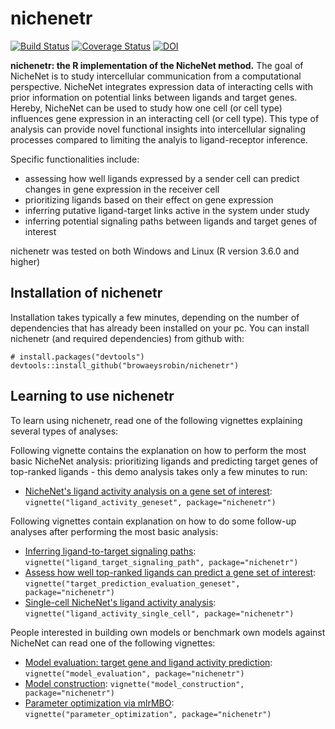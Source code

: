 <!-- README.md is generated from README.Rmd. Please edit that file -->
<!-- github markdown built using
rmarkdown::render("README.Rmd",output_format = "md_document")
-->
nichenetr
=========

[![Build
Status](https://travis-ci.org/browaeysrobin/nichenetr.svg?branch=master)](https://travis-ci.org/browaeysrobin/nichenetr)
[![Coverage
Status](https://codecov.io/gh/browaeysrobin/nichenetr/branch/master/graph/badge.svg)](https://codecov.io/gh/browaeysrobin/nichenetr)
[![DOI](https://zenodo.org/badge/DOI/10.5281/zenodo.1484138.svg)](https://doi.org/10.5281/zenodo.1484138)

**nichenetr: the R implementation of the NicheNet method.** The goal of
NicheNet is to study intercellular communication from a computational
perspective. NicheNet integrates expression data of interacting cells
with prior information on potential links between ligands and target
genes. Hereby, NicheNet can be used to study how one cell (or cell type)
influences gene expression in an interacting cell (or cell type). This
type of analysis can provide novel functional insights into
intercellular signaling processes compared to limiting the analyis to
ligand-receptor inference.

Specific functionalities include:

-   assessing how well ligands expressed by a sender cell can predict
    changes in gene expression in the receiver cell
-   prioritizing ligands based on their effect on gene expression
-   inferring putative ligand-target links active in the system under
    study
-   inferring potential signaling paths between ligands and target genes
    of interest

nichenetr was tested on both Windows and Linux (R version 3.6.0 and
higher)

Installation of nichenetr
-------------------------

Installation takes typically a few minutes, depending on the number of
dependencies that has already been installed on your pc. You can install
nichenetr (and required dependencies) from github with:

    # install.packages("devtools")
    devtools::install_github("browaeysrobin/nichenetr")

Learning to use nichenetr
-------------------------

To learn using nichenetr, read one of the following vignettes explaining
several types of analyses:

Following vignette contains the explanation on how to perform the most
basic NicheNet analysis: prioritizing ligands and predicting target
genes of top-ranked ligands - this demo analysis takes only a few
minutes to run:

-   [NicheNet's ligand activity analysis on a gene set of
    interest](vignettes/ligand_activity_geneset.md):
    `vignette("ligand_activity_geneset", package="nichenetr")`

Following vignettes contain explanation on how to do some follow-up
analyses after performing the most basic analysis:

-   [Inferring ligand-to-target signaling
    paths](vignettes/ligand_target_signaling_path.md):
    `vignette("ligand_target_signaling_path", package="nichenetr")`
-   [Assess how well top-ranked ligands can predict a gene set of
    interest](vignettes/target_prediction_evaluation_geneset.md):
    `vignette("target_prediction_evaluation_geneset", package="nichenetr")`
-   [Single-cell NicheNet's ligand activity
    analysis](vignettes/ligand_activity_single_cell.md):
    `vignette("ligand_activity_single_cell", package="nichenetr")`

People interested in building own models or benchmark own models against
NicheNet can read one of the following vignettes:

-   [Model evaluation: target gene and ligand activity
    prediction](vignettes/model_evaluation.md):
    `vignette("model_evaluation", package="nichenetr")`
-   [Model construction](vignettes/model_construction.md):
    `vignette("model_construction", package="nichenetr")`
-   [Parameter optimization via
    mlrMBO](vignettes/parameter_optimization.md):
    `vignette("parameter_optimization", package="nichenetr")`
